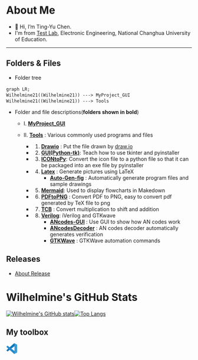 # About Me
- 👋 Hi, I’m Ting-Yu Chen.
- I'm from [Test Lab](http://testlab.ncue.edu.tw/tch/), Electronic Engineering, National Changhua University of Education.
---
## Folders & Files
* Folder tree
```mermaid
graph LR;
Wilhelmine21((Wilhelmine21)) ---> MyProject_GUI
Wilhelmine21((Wilhelmine21)) ---> Tools

```

*  Folder and file descriptions(**folders shown in bold**)
	* I.   **[MyProject_GUI](https://github.com/Wilhelmine21/Wilhelmine21/tree/main/MyProject_GUI "MyProject_GUI")**

	* II.   **[Tools](https://github.com/Wilhelmine21/Wilhelmine21/tree/main/Tools "Tools")** : Various commonly used programs and files
		* 1. **[Drawio](https://github.com/Wilhelmine21/Wilhelmine21/tree/main/Tools/Drawio "Drawio")** : Put the file drawn by [draw.io](https://app.diagrams.net/)
		
		* 2. **[GUI(Python-tk)](https://github.com/Wilhelmine21/Wilhelmine21/tree/main/Tools/GUI(Python-tk))**: Teach how to use tkinter and pyinstaller
		
		* 3. **[ICONtoPy](https://github.com/Wilhelmine21/Wilhelmine21/tree/main/Tools/ICONtoPy "ICONtoPy")**: Convert the icon file to a python file so that it can be packaged into an exe file by pyinstaller

		* 4. **[Latex](https://github.com/Wilhelmine21/Wilhelmine21/tree/main/Tools/Latex "Latex")** : Generate pictures using LaTeX
				*   **[Auto-Gen-fig](https://github.com/Wilhelmine21/Wilhelmine21/tree/main/Tools/Latex/Auto-Gen-fig "Auto-Gen-fig")** : Automatically generate program files and sample drawings

		* 5. **[Mermaid](https://github.com/Wilhelmine21/Wilhelmine21/tree/main/Tools/Mermaid "Mermaid")**: Used to display flowcharts in Makedown
		
		* 6. **[PDFtoPNG](https://github.com/Wilhelmine21/Wilhelmine21/tree/main/Tools/PDFtoPNG "PDFtoPNG")** : Convert PDF to PNG, easy to convert pdf generated by TeX file to png
			
		* 7. **[TCB](https://github.com/Wilhelmine21/Wilhelmine21/tree/main/Tools/TCB "TCB")** : Convert multiplication to shift and addition
		
		* 8. **[Verilog](https://github.com/Wilhelmine21/Wilhelmine21/tree/main/Tools/Verilog)**: iVerilog and GTKwave
				*   **[ANcodes-GUI](https://github.com/Wilhelmine21/Wilhelmine21/tree/main/Tools/Verilog/ANcodes-GUI)** : Use GUI to show how AN codes work
				*   **[ANcodesDecoder](https://github.com/Wilhelmine21/Wilhelmine21/tree/main/Tools/Verilog/ANcodesDecoder)** : AN codes decoder automatically generates verification
				*   **[GTKWave](https://github.com/Wilhelmine21/Wilhelmine21/tree/main/Tools/Verilog/GTKWave)** : GTKWave automation commands

## Releases
* [About Release](https://github.com/Wilhelmine21/Wilhelmine21/blob/main/MyProject_GUI/Releases(GUI).md#releases)

# Wilhelmine's GitHub Stats
[![Wilhelmine's GitHub stats](https://github-readme-stats.vercel.app/api?username=Wilhelmine21&theme=merko)](https://github.com/Wilhelmine21/github-readme-stats&theme=merko)[![Top Langs](https://github-readme-stats.vercel.app/api/top-langs/?username=Wilhelmine21&layout=compact&theme=highcontrast)](https://github.com/Wilhelmine21/github-readme-stats&theme=highcontrast)
## My toolbox
<img  src="https://raw.githubusercontent.com/devicons/devicon/1119b9f84c0290e0f0b38982099a2bd027a48bf1/icons/vscode/vscode-original.svg" alt="VSCode" width="30" height="30"/> 